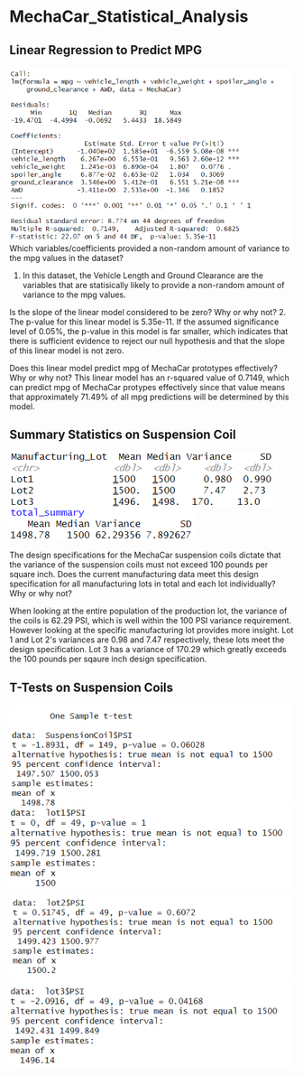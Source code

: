 # MechaCar_Statistical_Analysis
## Linear Regression to Predict MPG
![This is an image](https://github.com/maheeyah/MechaCar_Statistical_Analysis/blob/main/Part1Screenshot.png)
Which variables/coefficients provided a non-random amount of variance to the mpg values in the dataset?
1. In this dataset, the Vehicle Length and Ground Clearance are the variables that are statisically likely to provide a non-random amount of variance to the mpg values. 

Is the slope of the linear model considered to be zero? Why or why not?
2. The p-value for this linear model is 5.35e-11. If the assumed significance level of 0.05%, the p-value in this model is far smaller, which indicates that there is sufficient evidence to reject our null hypothesis and that the slope of this linear model is not zero.

Does this linear model predict mpg of MechaCar prototypes effectively? Why or why not?
This linear model has an r-squared value of 0.7149, which can predict mpg of MechaCar protypes effectively since that value means that approximately 71.49% of all mpg predictions will be determined by this model.

## Summary Statistics on Suspension Coil
![This is an image](https://github.com/maheeyah/MechaCar_Statistical_Analysis/blob/main/Part2Lot_Summary.png)
![This is an image](https://github.com/maheeyah/MechaCar_Statistical_Analysis/blob/main/Part2Total_Summary.png)

The design specifications for the MechaCar suspension coils dictate that the variance of the suspension coils must not exceed 100 pounds per square inch. Does the current manufacturing data meet this design specification for all manufacturing lots in total and each lot individually? Why or why not?

When looking at the entire population of the production lot, the variance of the coils is 62.29 PSI, which is well within the 100 PSI variance requirement. However looking at the specific manufacturing lot provides more insight. Lot 1 and Lot 2's variances are 0.98 and 7.47 respectively, these lots meet the design specification. Lot 3 has a variance of 170.29 which greatly exceeds the 100 pounds per sqaure inch design specification. 

## T-Tests on Suspension Coils
![This is an image](https://github.com/maheeyah/MechaCar_Statistical_Analysis/blob/main/Part3AllManufacturingLots.png)
![This is an image](https://github.com/maheeyah/MechaCar_Statistical_Analysis/blob/main/Part3Lot1.png)
![This is an image](https://github.com/maheeyah/MechaCar_Statistical_Analysis/blob/main/Part3Lot2.png)
![This is an image](https://github.com/maheeyah/MechaCar_Statistical_Analysis/blob/main/Part3Lot3.png)
